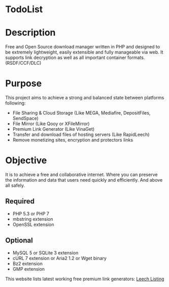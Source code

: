 # TodoList

Description
===========

Free and Open Source download manager written in PHP and designed to be extremely lightweight, easily extensible and fully manageable via web. It supports link decryption as well as all important container formats. (RSDF/CCF/DLC)

Purpose
===========
This project aims to achieve a strong and balanced state between platforms following:

- File Sharing & Cloud Storage (Like MEGA, Mediafire, DepositFiles, SendSpace)
- File Mirror (Like Qooy or XFileMirror)
- Premium Link Generator (Like VinaGet)
- Transfer and download files of hosting servers (Like RapidLeech)
- Remove monetizing sites, encryption and protectors links

Objective
===========
It is to achieve a free and collaborative internet. Where you can preserve the information and data that users need quickly and efficiently. And above all safely.

Required
--------
- PHP 5.3 or PHP 7
- mbstring extension
- OpenSSL extension

Optional
--------
- MySQL 5 or SQLite 3 extension
- cURL 7 extension or Aria2 1.2 or Wget binary
- Bz2 extension
- GMP extension


This website lists latest working free premium link generators: 
[Leech Listing](https://www.leechlisting.com/)
